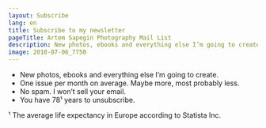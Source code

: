 ```yaml
---
layout: Subscribe
lang: en
title: Subscribe to my newsletter
pageTitle: Artem Sapegin Photography Mail List
description: New photos, ebooks and everything else I’m going to create.
image: 2010-07-06_7750
---
```


- New photos, ebooks and everything else I’m going to create.
- One issue per month on average. Maybe more, most probably less.
- No spam. I won’t sell your email.
- You have 78¹ years to unsubscribe.

<p class="note">¹ The average life expectancy in Europe according to Statista Inc.</p>
